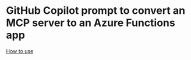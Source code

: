 # GitHub Copilot prompt to convert an MCP server to an Azure Functions app

[How to use](https://anthonychu.github.io/create-functions-mcp-server/)